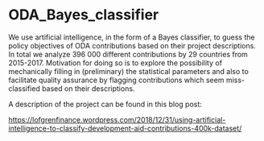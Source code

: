 # ODA_Bayes_classifier
We use artificial intelligence, in the form of a Bayes classifier, to guess the policy objectives of ODA contributions based on their project descriptions. In total we analyze 396 000 different contributions by 29 countries from 2015-2017. Motivation for doing so is to explore the possibility of mechanically filling in (preliminary) the statistical parameters and also to facilitate quality assurance by flagging contributions which seem miss-classified based on their descriptions.

A description of the project can be found in this blog post:

https://lofgrenfinance.wordpress.com/2018/12/31/using-artificial-intelligence-to-classify-development-aid-contributions-400k-dataset/
